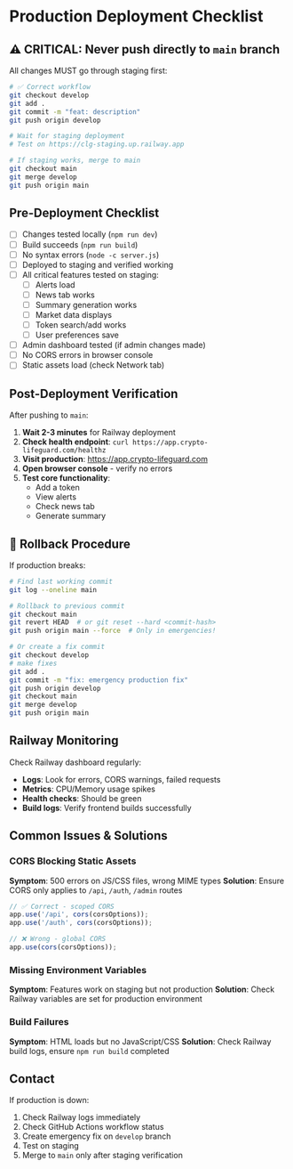 # Production Deployment Checklist

## ⚠️ CRITICAL: Never push directly to `main` branch

All changes MUST go through staging first:

```bash
# ✅ Correct workflow
git checkout develop
git add .
git commit -m "feat: description"
git push origin develop

# Wait for staging deployment
# Test on https://clg-staging.up.railway.app

# If staging works, merge to main
git checkout main
git merge develop
git push origin main
```

## Pre-Deployment Checklist

- [ ] Changes tested locally (`npm run dev`)
- [ ] Build succeeds (`npm run build`)
- [ ] No syntax errors (`node -c server.js`)
- [ ] Deployed to staging and verified working
- [ ] All critical features tested on staging:
  - [ ] Alerts load
  - [ ] News tab works
  - [ ] Summary generation works
  - [ ] Market data displays
  - [ ] Token search/add works
  - [ ] User preferences save
- [ ] Admin dashboard tested (if admin changes made)
- [ ] No CORS errors in browser console
- [ ] Static assets load (check Network tab)

## Post-Deployment Verification

After pushing to `main`:

1. **Wait 2-3 minutes** for Railway deployment
2. **Check health endpoint**: `curl https://app.crypto-lifeguard.com/healthz`
3. **Visit production**: https://app.crypto-lifeguard.com
4. **Open browser console** - verify no errors
5. **Test core functionality**:
   - Add a token
   - View alerts
   - Check news tab
   - Generate summary

## 🚨 Rollback Procedure

If production breaks:

```bash
# Find last working commit
git log --oneline main

# Rollback to previous commit
git checkout main
git revert HEAD  # or git reset --hard <commit-hash>
git push origin main --force  # Only in emergencies!

# Or create a fix commit
git checkout develop
# make fixes
git add .
git commit -m "fix: emergency production fix"
git push origin develop
git checkout main
git merge develop
git push origin main
```

## Railway Monitoring

Check Railway dashboard regularly:
- **Logs**: Look for errors, CORS warnings, failed requests
- **Metrics**: CPU/Memory usage spikes
- **Health checks**: Should be green
- **Build logs**: Verify frontend builds successfully

## Common Issues & Solutions

### CORS Blocking Static Assets
**Symptom**: 500 errors on JS/CSS files, wrong MIME types
**Solution**: Ensure CORS only applies to `/api`, `/auth`, `/admin` routes
```javascript
// ✅ Correct - scoped CORS
app.use('/api', cors(corsOptions));
app.use('/auth', cors(corsOptions));

// ❌ Wrong - global CORS
app.use(cors(corsOptions));
```

### Missing Environment Variables
**Symptom**: Features work on staging but not production
**Solution**: Check Railway variables are set for production environment

### Build Failures
**Symptom**: HTML loads but no JavaScript/CSS
**Solution**: Check Railway build logs, ensure `npm run build` completed

## Contact

If production is down:
1. Check Railway logs immediately
2. Check GitHub Actions workflow status
3. Create emergency fix on `develop` branch
4. Test on staging
5. Merge to `main` only after staging verification
